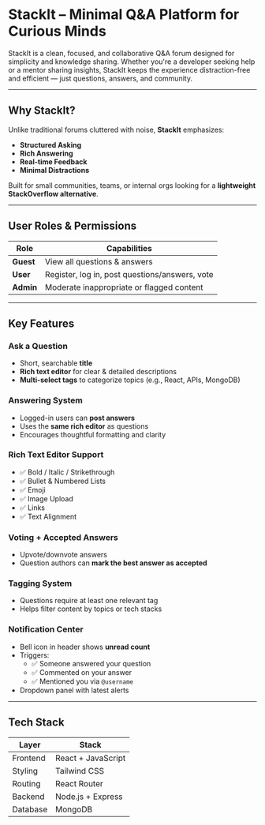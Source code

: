 # StackIt – Minimal Q&A Platform for Curious Minds

StackIt is a clean, focused, and collaborative Q&A forum designed for simplicity and knowledge sharing. Whether you're a developer seeking help or a mentor sharing insights, StackIt keeps the experience distraction-free and efficient — just questions, answers, and community.

---

## Why StackIt?

Unlike traditional forums cluttered with noise, **StackIt** emphasizes:
-   **Structured Asking**
-   **Rich Answering**
-   **Real-time Feedback**
-   **Minimal Distractions**

Built for small communities, teams, or internal orgs looking for a **lightweight StackOverflow alternative**.

---

##  User Roles & Permissions

| Role   | Capabilities |
|--------|--------------|
| **Guest** | View all questions & answers |
| **User**  | Register, log in, post questions/answers, vote |
| **Admin** | Moderate inappropriate or flagged content |

---

##  Key Features

###  Ask a Question
- Short, searchable **title**
- **Rich text editor** for clear & detailed descriptions
- **Multi-select tags** to categorize topics (e.g., React, APIs, MongoDB)

###  Answering System
- Logged-in users can **post answers**
- Uses the **same rich editor** as questions
- Encourages thoughtful formatting and clarity

###  Rich Text Editor Support
- ✅ Bold / Italic / Strikethrough  
- ✅ Bullet & Numbered Lists  
- ✅ Emoji  
- ✅ Image Upload  
- ✅ Links  
- ✅ Text Alignment

###  Voting + Accepted Answers
- Upvote/downvote answers  
- Question authors can **mark the best answer as accepted**

###  Tagging System
- Questions require at least one relevant tag
- Helps filter content by topics or tech stacks

###  Notification Center
- Bell icon in header shows **unread count**
- Triggers:
  - ✅ Someone answered your question
  - ✅ Commented on your answer
  - ✅ Mentioned you via `@username`
- Dropdown panel with latest alerts

---

##  Tech Stack

| Layer        | Stack                            |
|--------------|----------------------------------|
| Frontend     | React + JavaScript               |
| Styling      | Tailwind CSS                     |
| Routing      | React Router                     |
| Backend      | Node.js + Express |
| Database| MongoDB |

